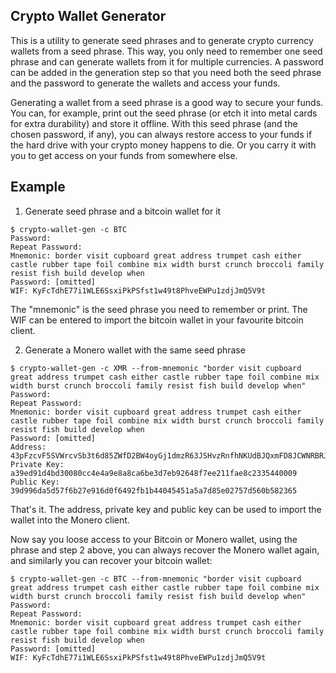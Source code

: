 Crypto Wallet Generator
-----------------------

This is a utility to generate seed phrases and to generate crypto currency wallets from a seed phrase.
This way, you only need to remember one seed phrase and can generate wallets from it for multiple currencies.
A password can be added in the generation step so that you need both the seed phrase and the password to generate the wallets and access your funds.

Generating a wallet from a seed phrase is a good way to secure your funds. You can, for example, print out the seed phrase (or etch it into metal cards for extra durability)
and store it offline. With this seed phrase (and the chosen password, if any), you can always restore access to your funds if the hard drive with your
crypto money happens to die. Or you carry it with you to get access on your funds from somewhere else.

Example
-------

1. Generate seed phrase and a bitcoin wallet for it

```
$ crypto-wallet-gen -c BTC
Password: 
Repeat Password: 
Mnemonic: border visit cupboard great address trumpet cash either castle rubber tape foil combine mix width burst crunch broccoli family resist fish build develop when
Password: [omitted]
WIF: KyFcTdhE77i1WLE6SsxiPkPSfst1w49t8PhveEWPu1zdjJmQ5V9t
```

The "mnemonic" is the seed phrase you need to remember or print.
The WIF can be entered to import the bitcoin wallet in your favourite bitcoin client.

2. Generate a Monero wallet with the same seed phrase

```
$ crypto-wallet-gen -c XMR --from-mnemonic "border visit cupboard great address trumpet cash either castle rubber tape foil combine mix width burst crunch broccoli family resist fish build develop when"
Password: 
Repeat Password: 
Mnemonic: border visit cupboard great address trumpet cash either castle rubber tape foil combine mix width burst crunch broccoli family resist fish build develop when
Password: [omitted]
Address: 43pFzcvF5SVWrcvSb3t6d85ZWfD2BW4oyGj1dmzR63JSHvzRnfhNKUdBJQxmFD8JCWNRBRJuH9p3LbrYiuq3CDnkTCWWvW7
Private Key: a39ed91d4bd30080cc4e4a9e8a8ca6be3d7eb92648f7ee211fae8c2335440009
Public Key: 39d996da5d57f6b27e916d0f6492fb1b44045451a5a7d85e02757d560b582365
```

That's it. The address, private key and public key can be used to import the wallet into the Monero client.

Now say you loose access to your Bitcoin or Monero wallet, using the phrase and step 2 above, you can always recover the Monero wallet again, and similarly you can recover your bitcoin wallet:

```
$ crypto-wallet-gen -c BTC --from-mnemonic "border visit cupboard great address trumpet cash either castle rubber tape foil combine mix width burst crunch broccoli family resist fish build develop when"
Password: 
Repeat Password: 
Mnemonic: border visit cupboard great address trumpet cash either castle rubber tape foil combine mix width burst crunch broccoli family resist fish build develop when
Password: [omitted]
WIF: KyFcTdhE77i1WLE6SsxiPkPSfst1w49t8PhveEWPu1zdjJmQ5V9t
```
